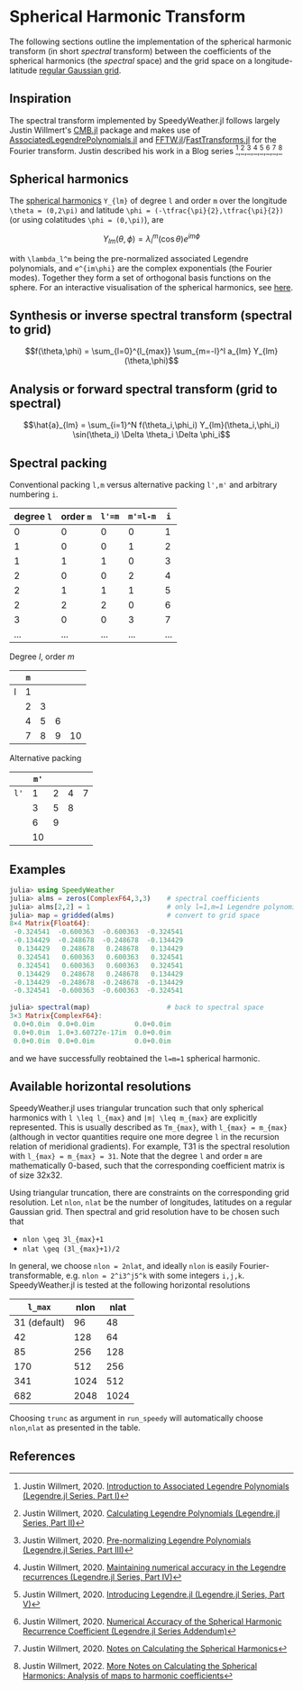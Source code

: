 # Spherical Harmonic Transform

The following sections outline the implementation of the spherical harmonic transform (in short _spectral_ transform)
between the coefficients of the spherical harmonics (the _spectral_ space) and the grid space on a longitude-latitude
[regular Gaussian grid](https://confluence.ecmwf.int/display/FCST/Gaussian+grids).

## Inspiration

The spectral transform implemented by SpeedyWeather.jl follows largely Justin Willmert's
[CMB.jl](https://github.com/jmert/CMB.jl) package and makes use of
[AssociatedLegendrePolynomials.jl](https://github.com/jmert/AssociatedLegendrePolynomials.jl) and
[FFTW.jl](https://github.com/JuliaMath/FFTW.jl)/[FastTransforms.jl](https://github.com/JuliaApproximation/FastTransforms.jl) for the Fourier transform. Justin described his work in a Blog series [^1],[^2],[^3],[^4],[^5],[^6],[^7],[^8]

## Spherical harmonics

The [spherical harmonics](https://en.wikipedia.org/wiki/Spherical_harmonics) ``Y_{lm}`` of degree ``l`` and order ``m``
over the longitude ``\theta = (0,2\pi)`` and latitude ``\phi = (-\tfrac{\pi}{2},\tfrac{\pi}{2})`` (or
using colatitudes ``\phi = (0,\pi)``), are

```math
Y_{lm}(\theta,\phi) = \lambda_l^m(\cos\theta) e^{im\phi}
```

with ``\lambda_l^m`` being the pre-normalized associated Legendre polynomials, and ``e^{im\phi}`` are the
complex exponentials (the Fourier modes). Together they form a set of orthogonal basis functions on the sphere.
For an interactive visualisation of the spherical harmonics, see
[here](https://justinwillmert.com/posts/2020/plots-of-the-spherical-harmonics-eigenmodes/).

## Synthesis or inverse spectral transform (spectral to grid)

```math
f(\theta,\phi) = \sum_{l=0}^{l_{max}} \sum_{m=-l}^l a_{lm} Y_{lm}(\theta,\phi)
```

## Analysis or forward spectral transform (grid to spectral)

```math
\hat{a}_{lm} = \sum_{i=1}^N f(\theta_i,\phi_i) Y_{lm}(\theta_i,\phi_i) \sin(\theta_i) \Delta \theta_i \Delta \phi_i
```

## Spectral packing

Conventional packing ``l,m`` versus alternative packing ``l',m'`` and arbitrary numbering ``i``.

| degree ``l`` | order ``m`` |  ``l'=m`` |  ``m'=l-m`` | ``i`` |
|-|-|-|-|-|
|0|0|0|0|1|
|1|0|0|1|2|
|1|1|1|0|3|
|2|0|0|2|4|
|2|1|1|1|5|
|2|2|2|0|6|
|3|0|0|3|7|
|...|...|...|...|...|

Degree $l$, order $m$

| |``m``| | | |
|-|-|-|-|-|
|l|1| | | |
| |2|3| | |
| |4|5|6| |
| |7|8|9|10|

Alternative packing

| |``m'``| | | |
|-|-|-|-|-|
|``l'``|1|2|4|7|
| |3|5|8| |
| |6|9| | |
| |10| | | |

## Examples

```julia
julia> using SpeedyWeather
julia> alms = zeros(ComplexF64,3,3)    # spectral coefficients
julia> alms[2,2] = 1                   # only l=1,m=1 Legendre polynomial
julia> map = gridded(alms)             # convert to grid space
8×4 Matrix{Float64}:
 -0.324541  -0.600363  -0.600363  -0.324541
 -0.134429  -0.248678  -0.248678  -0.134429
  0.134429   0.248678   0.248678   0.134429
  0.324541   0.600363   0.600363   0.324541
  0.324541   0.600363   0.600363   0.324541
  0.134429   0.248678   0.248678   0.134429
 -0.134429  -0.248678  -0.248678  -0.134429
 -0.324541  -0.600363  -0.600363  -0.324541
 
julia> spectral(map)                   # back to spectral space
3×3 Matrix{ComplexF64}:
 0.0+0.0im  0.0+0.0im          0.0+0.0im
 0.0+0.0im  1.0+3.60727e-17im  0.0+0.0im
 0.0+0.0im  0.0+0.0im          0.0+0.0im
```

and we have successfully reobtained the ``l=m=1`` spherical harmonic.

## Available horizontal resolutions

SpeedyWeather.jl uses triangular truncation such that only spherical harmonics with ``l \leq l_{max}`` and ``|m| \leq m_{max}``
are explicitly represented. This is usually described as ``Tm_{max}``, with ``l_{max} = m_{max}`` (although in vector quantities
require one more degree ``l`` in the recursion relation of meridional gradients). For example, T31 is the spectral resolution
with ``l_{max} = m_{max} = 31``. Note that the degree ``l`` and order ``m`` are mathematically 0-based, such that the
corresponding coefficient matrix is of size 32x32.

Using triangular truncation, there are constraints on the corresponding grid resolution. Let `nlon`, `nlat` be the number of
longitudes, latitudes on a regular Gaussian grid. Then spectral and grid resolution have to be chosen such that

- ``nlon \geq 3l_{max}+1``
- ``nlat \geq (3l_{max}+1)/2``

In general, we choose ``nlon = 2nlat``, and ideally ``nlon`` is easily Fourier-transformable, e.g. ``nlon = 2^i3^j5^k`` with some
integers ``i,j,k``. SpeedyWeather.jl is tested at the following horizontal resolutions

| ``l_max``   | nlon | nlat |
| ----------- | ---- | ---- |
| 31 (default)| 96   | 48   |
| 42          | 128  | 64   |
| 85          | 256  | 128  |
| 170         | 512  | 256  |
| 341         | 1024 | 512  |
| 682         | 2048 | 1024 |

Choosing `trunc` as argument in `run_speedy` will automatically choose `nlon`,`nlat` as presented in the table.

## References

[^1]: Justin Willmert, 2020. [Introduction to Associated Legendre Polynomials (Legendre.jl Series, Part I)](https://justinwillmert.com/articles/2020/introduction-to-associated-legendre-polynomials/)  
[^2]: Justin Willmert, 2020. [Calculating Legendre Polynomials (Legendre.jl Series, Part II)](https://justinwillmert.com/articles/2020/calculating-legendre-polynomials/)  
[^3]: Justin Willmert, 2020. [Pre-normalizing Legendre Polynomials (Legendre.jl Series, Part III)](https://justinwillmert.com/articles/2020/pre-normalizing-legendre-polynomials/)  
[^4]: Justin Willmert, 2020. [Maintaining numerical accuracy in the Legendre recurrences (Legendre.jl Series, Part IV)](https://justinwillmert.com/articles/2020/maintaining-numerical-accuracy-in-the-legendre-recurrences/)  
[^5]: Justin Willmert, 2020. [Introducing Legendre.jl (Legendre.jl Series, Part V)](https://justinwillmert.com/articles/2020/introducing-legendre.jl/)  
[^6]: Justin Willmert, 2020. [Numerical Accuracy of the Spherical Harmonic Recurrence Coefficient (Legendre.jl Series Addendum)](https://justinwillmert.com/posts/2020/pre-normalizing-legendre-polynomials-addendum/)  
[^7]: Justin Willmert, 2020. [Notes on Calculating the Spherical Harmonics](https://justinwillmert.com/articles/2020/notes-on-calculating-the-spherical-harmonics)  
[^8]: Justin Willmert, 2022. [More Notes on Calculating the Spherical Harmonics: Analysis of maps to harmonic coefficients](https://justinwillmert.com/articles/2022/more-notes-on-calculating-the-spherical-harmonics/)  
